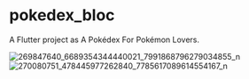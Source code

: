# pokedex_bloc

A Flutter project as A Pokédex For Pokémon Lovers.

![269847640_6689354344440021_7991868796279034855_n](https://user-images.githubusercontent.com/44105063/152048076-bb58913b-7d63-4291-a3b2-e170979e11eb.jpg)
![270080751_478445977262840_7785617089614554167_n](https://user-images.githubusercontent.com/44105063/152048104-8a3f84df-ebbb-4399-9461-5a6ab8706f2e.jpg)
